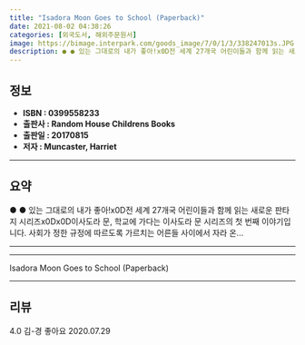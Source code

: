 ```yaml
---
title: "Isadora Moon Goes to School (Paperback)"
date: 2021-08-02 04:38:26
categories: [외국도서, 해외주문원서]
image: https://bimage.interpark.com/goods_image/7/0/1/3/338247013s.JPG
description: ● ● 있는 그대로의 내가 좋아!x0D전 세계 27개국 어린이들과 함께 읽는 새로운 판타지 시리즈x0Dx0D이사도라 문, 학교에 가다는 이사도라 문 시리즈의 첫 번째 이야기입니다. 사회가 정한 규정에 따르도록 가르치는 어른들 사이에서 자라 온...
---
```


## **정보**

- **ISBN : 0399558233**
- **출판사 : Random House Childrens Books**
- **출판일 : 20170815**
- **저자 : Muncaster, Harriet**

------



## **요약**

●  ●  있는 그대로의 내가 좋아!x0D전 세계 27개국 어린이들과 함께 읽는 새로운 판타지 시리즈x0Dx0D이사도라 문, 학교에 가다는 이사도라 문 시리즈의 첫 번째 이야기입니다. 사회가 정한 규정에 따르도록 가르치는 어른들 사이에서 자라 온... 

------



------


Isadora Moon Goes to School (Paperback) 

------


## **리뷰** 

4.0 김-경 좋아요 2020.07.29 <br/>